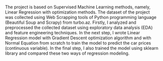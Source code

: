 The project is based on Supervised Machine Learning methods, namely, Linear Regression with optimization methods. The dataset of the project was collected using Web Scrapping tools of Python programming language (Beautiful Soup and Scrapy) from turbo.az. Firstly, I analyzed and preprocessed the collected dataset using exploratory data analysis (EDA) and feature engineering techniques. In the next step, I wrote Linear Regression model with Gradient Descent optimization algorithm and with Normal Equation from scratch to train the model to predict the car prices (continuous variable). In the final step, I also trained the model using sklearn library and compared these two ways of regression modeling.
